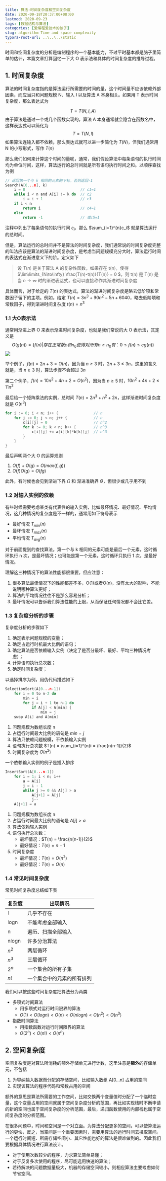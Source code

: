 ```yaml
---
title: 算法-时间复杂度和空间复杂度
date: 2020-09-18T20:37:00+08:00
lastmod: 2020-09-23
tags: [数据结构与算法]
categories: [爱编程爱技术的孩子]
slug: algorithm Time and space complexity
typora-root-url: ..\..\..\static
---
```


时间和空间复杂度的分析是编制程序的一个基本能力，不过平时基本都是脑子里简单的估计，本篇文章打算回忆一下大 O 表示法和具体的时间复杂度的推导过程。

<!--more-->

## 1. 时间复杂度

算法的时间复杂度指的是算法运行所需要的时间的量，这个时间量不应该依赖外部因素，而应当只和问题规模 N、输入 I 以及算法 A 本身相关。如果用 T 表示时间复杂度，那么表达式为

$$
T = T(N,I,A)
$$
由于算法是通过一个或几个函数实现的，算法 A 本身通常就会隐含在函数名中，这样表达式可以简化为
$$
T = T(N,I)
$$
如果算法连输入都不依赖，那么表达式就可以进一步简化为 $T(N)$，但我们通常用 N 的小写形式，写作 $T(n)$

那么我们如何来计算这个时间的量呢，通常，我们假设算法中每条语句的执行时间均为单位时间，这样，算法运行的总时间就是所有语句执行时间之和。以顺序查找为例

```c
// 返回第一个与 k 相同的元素的下标，否则返回-1
Search(A[0...n], k)
    i = 0                         // c1=1
    while i < n and A[i] != k do  // c2
        i = i + 1                 // c3
    if i < n 
        return i             	  // c4=1
    else 
        return -1                 // 或c5=1
```

注释中列出了每条语句的执行时间 $c_i$，那么 $\sum_{i=1}^{n}c_i$ 就是算法运行的总时间。

但是，算法运行的总时间并不是算法的时间复杂度，我们通常说的时间复杂度完整的叫法应该是算法的渐进时间复杂度，是考虑当问题规模充分大时，算法运行时间的表达式在渐进意义下的阶。定义如下

>设 $T(n)$ 是关于算法 A 的复杂性函数，如果存在 t(n)，使得 $\lim\limits_{N\to\infty} \frac{T(n)-t(n)}{T(n)} = 0 $，则 t(n) 是 T(n) 是当 $n\to\infty$ 时的渐进表达式，也可以直接称作其渐进时间复杂度

具体而言，对于给定的 $T(n)$ 的表达式，算法的渐进时间复杂度是略去低阶项和常数因子留下的主项。例如，给定 $T(n) = 3n^3 + 90n^2 - 5n + 6040$，略去低阶项和常数因子，得到渐进时间复杂度 $t(n) = n^3$

### 1.1 大O表示法

通常用渐进上界 O 来表示渐进时间复杂度，也就是我们常说的大 O 表示法，其定义是
$$
O(g(n)) = \{f(n) | 存在正常数 c 和 n_0使得对所有 n \ge n_0 有：0 \le f(n) \le cg(n)\}
$$
![](/images/算法-时间复杂度和空间复杂度/Snipaste_2020-09-23_15-57-57.png)

举个例子，$f(n) = 2n+3 = O(n)$，因为当 $n\ge 3$ 时，$2n+3 \le 3n$，这里的含义就是，当 $n \ge 3$ 时，算法步骤不会超过 $3n$

第二个例子，$f(n) = 10n^2 + 4n + 2 = O(n^2)$，因为当 $n \ge 5$ 时，$10n^2 + 4n + 2 \le 11n^2$

最后给一个矩阵乘法的实例，总时间 $T(n) = 2n^3 + n^2 + 2n$，这样渐进时间复杂度就是 $O(n^3)$

```go
for i := 0; i < n; i++ {                // n
    for j := 0; j < n; j++ {            // n
        c[i][j] = 0                     // n^2
        for k := 0; k < n; k++ {        // n^3
            c[i][j] += a[i][k]*b[k][j]  // n^3
        }
    }
}
```

最后声明两个大 O 的运算规则

1. $O(f) + O(g) = O(max(f,g))$
2. $O(f)O(g) = O(fg)$

此外，有时候也会见到渐进下界 $\Omega$ 和 渐进准确界 $\Theta$，但很少或几乎用不到

### 1.2 对输入实例的依赖

有些时候需要考虑某类有代表性的输入实例，比如最坏情况、最好情况、平均情况，这几种情况的复杂度是不一样的，通常用如下符号表示

- 最好情况 $T_{min}(n)$
- 最坏情况 $T_{max}(n)$
- 平均情况 $T_{avg}(n)$

对于前面提到的查找算法，第一个与 k 相同的元素可能是最后一个元素，这时循环执行 n 次，是最坏情况；也可能是第一个元素，这时循环只执行 1 次，是最好情况。

理解这三种情况下的算法性能都很重要，但应注意：

1. 很多算法最佳情况下的性能都差不多，O(1)或者O(n)，没有太大的影响，不能说明哪种算法更好；
2. 算法的平均情况往往不是那么容易分析；
3. 最坏情况可以告诉我们算法性能的上限，从而保证任何情况都不会比它差。

### 1.3 复杂度分析的步骤

复杂度分析的步骤如下

1. 确定表示问题规模的变量；
2. 确定占运行时机最大比例的语句；
3. 确定算法是否依赖输入实例（决定了是否分最坏、最好、平均三种情况考虑）；
4. 计算语句执行总次数；
5. 确定时间复杂度；

以选择排序为例，用伪代码描述如下

```c
SelectionSort(A[0...n-1]) 
    for i = 0 to n-2 do 
	    min = i
	    for j = i + 1 to n-1 do 
	        if A[j] < A[min] {
		        min = j	
    swap A[i] and A[min]
```

1. 问题规模为数组长度 n
2. 占运行时间最大比例的语句是 $min = j$
3. 算法只依赖问题规模，不依赖输入实例
4. 语句执行总次数 $T(n) = \sum_{i=1}^{n}i = \frac{n(n-1)}{2}$
5.  时间复杂度为 $O(n^2)$

一个依赖输入实例的例子是插入排序

```c
InsertSort(A[0...n-1])
    for i = 1; i < n; i++
        a = A[i]
        j = i - 1
        while j >= 0 && A[j] > a
            A[j+1] = A[j]
            j--
    A[j+1] = a
```

1. 问题规模为数组长度 n
2. 占运行时间最大比例的语句是 $A[j] > a$
3. 算法依赖输入实例
4. 语句执行总次数：
   - 最坏情况：$T(n) = \frac{n(n-1)}{2}$
   - 最好情况：$T(n) = n-1$
5. 时间复杂度
   - 最坏情况：$T(n)=O(n^2)$
   - 最好情况：$T(n) = O(n)$

### 1.4 常见时间复杂度

常见时间复杂度总结如下表

| 复杂度 | 出现情况                   |
| ------ | -------------------------- |
| l      | 几乎不存在                 |
| logn   | 不能考虑全部输入           |
| n      | 遍历、扫描全部输入         |
| nlogn  | 许多分治算法               |
| $n^2$  | 两层循环                   |
| $n^3$  | 三层循环                   |
| $2^n$  | 一个集合的所有子集         |
| $n!$   | 一个集合中的元素的所有排列 |

我们可以按这些时间复杂度把算法分为两类

- 多项式时间算法
  - 用多项式对运行时间限界的算法
  - $O(1) < O(logn) < O(n) < O(nlogn) < O(n^2) < O(n^3)$
- 指数时间算法
  - 用指数函数对运行时间限界的算法
  - $O(2^n) < O(n!) < O(n^n)$

## 2. 空间复杂度

空间复杂度是对算法所消耗的额外存储单元进行计数，这里注意是**额外**的存储单元，不包括

1. 为容纳输入数据而分配的存储空间，比如输入数组 A[0...n] 占用的空间
2. 实现该算法的程序代码和常数占用的空间

额外的意思是算法所需要的工作空间，比如交换两个变量值时分配了一个临时变量，这个变量占用的空间就属于空间复杂度分析的范围，再比如实现栈时不断申请的新的空间也属于空间复杂度的分析范围，最后，递归函数使用的内部栈也属于空间复杂度的分析范围。

在很多问题中，时间和空间是一个对立面。为算法分配更多的空间，可以使算法运行的更快，反之，当空间是一个重要因素时，需要用算法的运行时间去换取空间。一个运行时间短、所需存储空间小、其它性能也好的算法是很难做到的。因此我们要根据具体情况进行算法设计。 

- 对于使用次数较少的程序，力求算法简单易懂；
- 对于反复多次使用的程序，尽可能选用快速的算法；
- 若待解决的问题数据量极大，机器的存储空间较小，则相应算法主要考虑如何节省空间。
